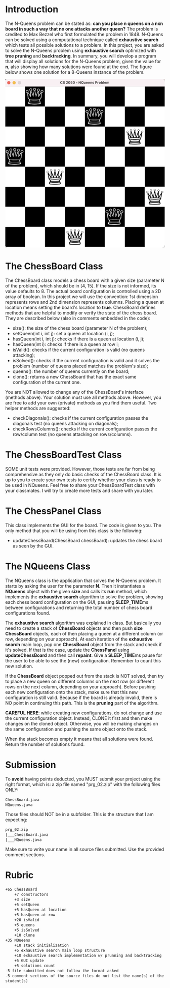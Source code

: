 # Introduction

The N-Queens problem can be stated as: **can you place n queens on a nxn board in such a way that no one attacks another queen?** The problem is credited to Max Bezzel who first formulated the problem in 1848. N-Queens can be solved using a computational technique called **exhaustive search** which tests all possible solutions to a problem. In this project, you are asked to solve the N-Queens problem using **exhaustive search** optimized with **tree pruning** and **backtracking**. In summary, you will develop a program that will display all solutions for the N-Queens problem, given the value for **n**, also showing how many solutions were found at the end. The figure below shows one solution for a 8-Queens instance of the problem. 

![pic1.png](pics/pic1.png)

# The ChessBoard Class

The ChessBoard class models a chess board with a given size (parameter N of the problem), which should be in [4, 15]. If the size is not informed, its value defaults to 8. The actual board configuration is controlled using a 2D array of boolean. In this project we will use the convention: 1st dimension represents rows and 2nd dimension represents columns. Placing a queen at location means setting the board's location to **true**. ChessBoard defines methods that are helpful to modify or verify the state of the chess board. They are described below (also in comments embedded in the code): 

* size(): the size of the chess board (parameter N of the problem);
* setQueen(int i, int j): set a queen at location (i, j);
* hasQueen(int i, int j): checks if there is a queen at location (i, j);
* hasQueen(int i): checks if there is a queen at row i;
* isValid(): checks if the current configuration is valid (no queens attacking);
* isSolved(): checks if the current configuration is valid and it solves the problem (number of queens placed matches the problem's size); 
* queens(): the number of queens currently on the board; 
* clone(): returns a new ChessBoard that has the exact same configuration of the current one. 

You are NOT allowed to change any of the ChessBoard's interface (methods above). Your solution must use all methods above. However, you are free to add your own (private) methods as you find them useful. Two helper methods are suggested: 

* checkDiagonals(): checks if the current configuration passes the diagonals test (no queens attacking on diagonals); 
* checkRowsColumns(): checks if the current configuration passes the row/column test (no queens attacking on rows/columns).

# The ChessBoardTest Class

SOME unit tests were provided. However, those tests are far from being comprehensive as they only do basic checks of the ChessBoard class. It is up to you to create your own tests to certify whether your class is ready to be used in NQueens. Feel free to share your ChessBoardTest class with your classmates. I will try to create more tests and share with you later. 

# The ChessPanel Class 

This class implements the GUI for the board. The code is given to you. The only method that you will be using from this class is the following: 

* updateChessBoard(ChessBoard chessBoard): updates the chess board as seen by the GUI.

# The NQueens Class 

The NQueens class is the application that solves the N-Queens problem. It starts by asking the user for the parameter **N**.  Then it instantiates a **NQueens** object with the given **size** and calls its **run** method, which implements the **exhaustive search** algorithm to solve the problem, showing each chess board configuration on the GUI, pausing **SLEEP_TIME**ms between configurations and returning the total number of chess board configurations found. 

The **exhaustive search** algorithm was explained in class. But basically you need to create a stack of **ChessBoard** objects and then push **size** **ChessBoard** objects, each of then placing a queen at a different column (or row, depending on your approach). At each iteration of the **exhaustive search** main loop, pop one **ChessBoard** object from the stack and check if it's solved.  If that is the case, update the **ChessPanel** using **updateChessBoard** and then call **repaint**. Give a **SLEEP_TIME**ms pause for the user to be able to see the (new) configuration. Remember to count this new solution. 

If the **ChessBoard** object popped out from the stack is NOT solved, then try to place a new queen on different columns on the next row (or different rows on the next column, depending on your approach). Before pushing each new configuration onto the stack, make sure that this new configuration is still valid. Because if the board is already invalid, there is NO point in continuing this path. This is the **pruning** part of the algorithm. 

**CAREFUL HERE**: while creating new configurations, do not change and use the current configuration object. Instead, CLONE it first and then make changes on the cloned object. Otherwise, you will be making changes on the same configuration and pushing the same object onto the stack.  

When the stack becomes empty it means that all solutions were found. Return the number of solutions found. 

# Submission

To **avoid** having points deducted, you MUST submit your project using the right format, which is: a zip file named "prg_02.zip" with the following files ONLY:

```
ChessBoard.java
NQueens.java
```

Those files should NOT be in a subfolder. This is the structure that I am expecting:

```
prg_02.zip
|___ChessBoard.java
|___NQueens.java
```

Make sure to write your name in all source files submitted. Use the provided comment sections.

# Rubric 

```
+65 ChessBoard 
    +7 constructors
    +3 size
    +5 setQueen 
    +5 hasQueen at location 
    +5 hasQueen at row
    +20 isValid 
    +5 queens
    +5 isSolved
    +10 clone
+35 NQueens
    +10 stack initialization 
    +5 exhaustive search main loop structure
    +10 exhaustive search implementation w/ prunning and backtracking
    +5 GUI update
    +5 solutions count
-5 file submitted does not follow the format asked
-5 comment sections of the source files do not list the name(s) of the student(s)
```